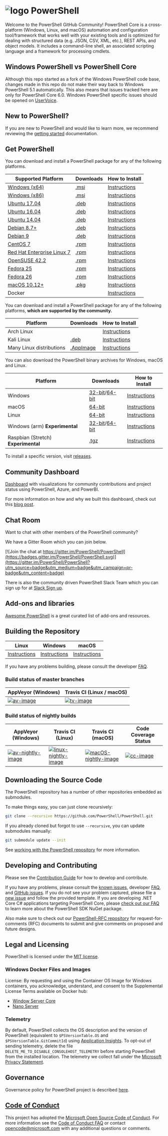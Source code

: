 # ![logo][] PowerShell

Welcome to the PowerShell GitHub Community!
PowerShell Core is a cross-platform (Windows, Linux, and macOS) automation and configuration tool/framework that works well with your existing tools and is optimized
for dealing with structured data (e.g. JSON, CSV, XML, etc.), REST APIs, and object models.
It includes a command-line shell, an associated scripting language and a framework for processing cmdlets.

[logo]: https://raw.githubusercontent.com/PowerShell/PowerShell/master/assets/ps_black_64.svg?sanitize=true

## Windows PowerShell vs PowerShell Core

Although this repo started as a fork of the Windows PowerShell code base, changes made in this repo do not make their way back to Windows PowerShell 5.1 automatically.
This also means that issues tracked here are only for PowerShell Core 6.0.
Windows PowerShell specific issues should be opened on [UserVoice][].

[UserVoice]: https://windowsserver.uservoice.com/forums/301869-powershell

## New to PowerShell?

If you are new to PowerShell and would like to learn more, we recommend reviewing the [getting started][] documentation.

[getting started]: https://github.com/PowerShell/PowerShell/tree/master/docs/learning-powershell

## Get PowerShell

You can download and install a PowerShell package for any of the following platforms.

| Supported Platform                         | Downloads               | How to Install                |
| -------------------------------------------| ------------------------| ----------------------------- |
| [Windows (x64)][corefx-win]                | [.msi][rl-windows-64]   | [Instructions][in-windows]    |
| [Windows (x86)][corefx-win]                | [.msi][rl-windows-86]   | [Instructions][in-windows]    |
| [Ubuntu 17.04][corefx-linux]               | [.deb][rl-ubuntu17]     | [Instructions][in-ubuntu17]   |
| [Ubuntu 16.04][corefx-linux]               | [.deb][rl-ubuntu16]     | [Instructions][in-ubuntu16]   |
| [Ubuntu 14.04][corefx-linux]               | [.deb][rl-ubuntu14]     | [Instructions][in-ubuntu14]   |
| [Debian 8.7+][corefx-linux]                | [.deb][rl-debian8]      | [Instructions][in-deb8]       |
| [Debian 9][corefx-linux]                   | [.deb][rl-debian9]      | [Instructions][in-deb9]       |
| [CentOS 7][corefx-linux]                   | [.rpm][rl-centos]       | [Instructions][in-centos]     |
| [Red Hat Enterprise Linux 7][corefx-linux] | [.rpm][rl-centos]       | [Instructions][in-rhel7]      |
| [OpenSUSE 42.2][corefx-linux]              | [.rpm][rl-centos]       | [Instructions][in-opensuse422]|
| [Fedora 25][corefx-linux]                  | [.rpm][rl-centos]       | [Instructions][in-fedora25]   |
| [Fedora 26][corefx-linux]                  | [.rpm][rl-centos]       | [Instructions][in-fedora26]   |
| [macOS 10.12+][corefx-macos]               | [.pkg][rl-macos]        | [Instructions][in-macos]      |
| Docker                                     |                         | [Instructions][in-docker]     |

You can download and install a PowerShell package for any of the following platforms, **which are supported by the community.**

| Platform                 | Downloads               | How to Install                |
| -------------------------| ------------------------| ----------------------------- |
| Arch Linux               |                         | [Instructions][in-archlinux]  |
| Kali Linux               | [.deb][rl-ubuntu16]     | [Instructions][in-kali]       |
| Many Linux distributions | [.AppImage][rl-ai]      | [Instructions][in-appimage]   |

You can also download the PowerShell binary archives for Windows, macOS and Linux.

| Platform                            | Downloads                                        | How to Install                 |
| ------------------------------------| ------------------------------------------------ | ------------------------------ |
| Windows                             | [32-bit][rl-winx86-zip]/[64-bit][rl-winx64-zip]  | [Instructions][in-windows-zip] |
| macOS                               | [64-bit][rl-macos-tar]                           | [Instructions][in-tar]         |
| Linux                               | [64-bit][rl-linux-tar]                           | [Instructions][in-tar]         |
| Windows (arm) **Experimental**      | [32-bit][rl-winarm]/[64-bit][rl-winarm64]        | [Instructions][in-windows-zip] |
| Raspbian (Stretch) **Experimental** | [.tgz][rl-raspbian]                              | [Instructions][in-raspbian]    |

[rl-windows-64]: https://github.com/PowerShell/PowerShell/releases/download/v6.0.2/PowerShell-6.0.2-win-x64.msi
[rl-windows-86]: https://github.com/PowerShell/PowerShell/releases/download/v6.0.2/PowerShell-6.0.2-win-x86.msi
[rl-ubuntu17]: https://github.com/PowerShell/PowerShell/releases/download/v6.0.2/powershell_6.0.2-1.ubuntu.17.04_amd64.deb
[rl-ubuntu16]: https://github.com/PowerShell/PowerShell/releases/download/v6.0.2/powershell_6.0.2-1.ubuntu.16.04_amd64.deb
[rl-ubuntu14]: https://github.com/PowerShell/PowerShell/releases/download/v6.0.2/powershell_6.0.2-1.ubuntu.14.04_amd64.deb
[rl-debian8]: https://github.com/PowerShell/PowerShell/releases/download/v6.0.2/powershell_6.0.2-1.debian.8_amd64.deb
[rl-debian9]: https://github.com/PowerShell/PowerShell/releases/download/v6.0.2/powershell_6.0.2-1.debian.9_amd64.deb
[rl-centos]: https://github.com/PowerShell/PowerShell/releases/download/v6.0.2/powershell-6.0.2-1.rhel.7.x86_64.rpm
[rl-ai]: https://github.com/PowerShell/PowerShell/releases/download/v6.0.2/PowerShell-6.0.2-x86_64.AppImage
[rl-macos]: https://github.com/PowerShell/PowerShell/releases/download/v6.0.2/powershell-6.0.2-osx.10.12-x64.pkg
[rl-winarm]: https://github.com/PowerShell/PowerShell/releases/download/v6.0.2/PowerShell-6.0.2-win-arm32.zip
[rl-winarm64]: https://github.com/PowerShell/PowerShell/releases/download/v6.0.2/PowerShell-6.0.2-win-arm64.zip
[rl-winx86-zip]: https://github.com/PowerShell/PowerShell/releases/download/v6.0.2/PowerShell-6.0.2-win-x86.zip
[rl-winx64-zip]: https://github.com/PowerShell/PowerShell/releases/download/v6.0.2/PowerShell-6.0.2-win-x64.zip
[rl-macos-tar]: https://github.com/PowerShell/PowerShell/releases/download/v6.0.2/powershell-6.0.2-osx-x64.tar.gz
[rl-linux-tar]: https://github.com/PowerShell/PowerShell/releases/download/v6.0.2/powershell-6.0.2-linux-x64.tar.gz
[rl-raspbian]: https://github.com/PowerShell/PowerShell/releases/download/v6.0.2/powershell-6.0.2-linux-arm32.tar.gz

[installation]: https://github.com/PowerShell/PowerShell/tree/master/docs/installation
[in-windows]: https://github.com/PowerShell/PowerShell/tree/master/docs/installation/windows.md#msi
[in-ubuntu14]: https://github.com/PowerShell/PowerShell/tree/master/docs/installation/linux.md#ubuntu-1404
[in-ubuntu16]: https://github.com/PowerShell/PowerShell/tree/master/docs/installation/linux.md#ubuntu-1604
[in-ubuntu17]: https://github.com/PowerShell/PowerShell/tree/master/docs/installation/linux.md#ubuntu-1704
[in-deb8]: https://github.com/PowerShell/PowerShell/tree/master/docs/installation/linux.md#debian-8
[in-deb9]: https://github.com/PowerShell/PowerShell/tree/master/docs/installation/linux.md#debian-9
[in-centos]: https://github.com/PowerShell/PowerShell/tree/master/docs/installation/linux.md#centos-7
[in-rhel7]: https://github.com/PowerShell/PowerShell/tree/master/docs/installation/linux.md#red-hat-enterprise-linux-rhel-7
[in-opensuse422]: https://github.com/PowerShell/PowerShell/tree/master/docs/installation/linux.md#opensuse-422
[in-fedora25]: https://github.com/PowerShell/PowerShell/tree/master/docs/installation/linux.md#fedora-25
[in-fedora26]: https://github.com/PowerShell/PowerShell/tree/master/docs/installation/linux.md#fedora-26
[in-archlinux]: https://github.com/PowerShell/PowerShell/tree/master/docs/installation/linux.md#arch-linux
[in-appimage]: https://github.com/PowerShell/PowerShell/tree/master/docs/installation/linux.md#linux-appimage
[in-macos]: https://github.com/PowerShell/PowerShell/tree/master/docs/installation/macos.md
[in-docker]: https://github.com/PowerShell/PowerShell/tree/master/docker
[in-kali]: https://github.com/PowerShell/PowerShell/tree/master/docs/installation/linux.md#kali
[in-windows-zip]: https://github.com/PowerShell/PowerShell/tree/master/docs/installation/windows.md#zip
[in-tar]: https://github.com/PowerShell/PowerShell/tree/master/docs/installation/linux.md#binary-archives
[in-raspbian]: https://github.com/PowerShell/PowerShell/tree/master/docs/installation/linux.md#raspbian
[corefx-win]:https://github.com/dotnet/core/blob/master/release-notes/2.0/2.0-supported-os.md#windows
[corefx-linux]:https://github.com/dotnet/core/blob/master/release-notes/2.0/2.0-supported-os.md#linux
[corefx-macos]:https://github.com/dotnet/core/blob/master/release-notes/2.0/2.0-supported-os.md#macos

To install a specific version, visit [releases](https://github.com/PowerShell/PowerShell/releases).

## Community Dashboard

[Dashboard](https://aka.ms/psgithubbi) with visualizations for community contributions and project status using PowerShell, Azure, and PowerBI.

For more information on how and why we built this dashboard, check out this [blog post](https://blogs.msdn.microsoft.com/powershell/2017/01/31/powershell-open-source-community-dashboard/).

## Chat Room

Want to chat with other members of the PowerShell community?

We have a Gitter Room which you can join below.

[![Join the chat at https://gitter.im/PowerShell/PowerShell](https://badges.gitter.im/PowerShell/PowerShell.svg)](https://gitter.im/PowerShell/PowerShell?utm_source=badge&utm_medium=badge&utm_campaign=pr-badge&utm_content=badge)

There is also the community driven PowerShell Slack Team which you can sign up for at [Slack Sign up].

[Slack Sign up]: http://slack.poshcode.org

## Add-ons and libraries

[Awesome PowerShell](https://github.com/janikvonrotz/awesome-powershell) is a great curated list of add-ons and resources.

## Building the Repository

| Linux                    | Windows                    | macOS                   |
|--------------------------|----------------------------|------------------------|
| [Instructions][bd-linux] | [Instructions][bd-windows] | [Instructions][bd-macOS] |

If you have any problems building, please consult the developer [FAQ][].

### Build status of master branches

| AppVeyor (Windows)       | Travis CI (Linux / macOS) |
|--------------------------|--------------------------|
| [![av-image][]][av-site] | [![tv-image][]][tv-site] |

### Build status of nightly builds

| AppVeyor (Windows)       | Travis CI (Linux) | Travis CI (macOS) | Code Coverage Status |
|--------------------------|-------------------|-------------------|----------------------|
| [![av-nightly-image][]][av-nightly-site] | [![linux-nightly-image][]][tv-site] | [![macOS-nightly-image][]][tv-site] | [![cc-image][]][cc-site] |

[bd-linux]: https://github.com/PowerShell/PowerShell/tree/master/docs/building/linux.md
[bd-windows]: https://github.com/PowerShell/PowerShell/tree/master/docs/building/windows-core.md
[bd-macOS]: https://github.com/PowerShell/PowerShell/tree/master/docs/building/macos.md

[FAQ]: https://github.com/PowerShell/PowerShell/tree/master/docs/FAQ.md

[tv-image]: https://travis-ci.org/PowerShell/PowerShell.svg?branch=master
[tv-site]: https://travis-ci.org/PowerShell/PowerShell/branches
[av-image]: https://ci.appveyor.com/api/projects/status/nsng9iobwa895f98/branch/master?svg=true
[av-site]: https://ci.appveyor.com/project/PowerShell/powershell
[linux-nightly-image]: https://jimtru1979.blob.core.windows.net/badges/DailyBuildStatus.Linux.svg
[macOS-nightly-image]: https://jimtru1979.blob.core.windows.net/badges/DailyBuildStatus.OSX.svg
[av-nightly-image]: https://ci.appveyor.com/api/projects/status/46yd4jogtm2jodcq?svg=true
[av-nightly-site]: https://ci.appveyor.com/project/PowerShell/powershell-f975h
[cc-site]: https://codecov.io/gh/PowerShell/PowerShell
[cc-image]: https://codecov.io/gh/PowerShell/PowerShell/branch/master/graph/badge.svg

## Downloading the Source Code

The PowerShell repository has a number of other repositories embedded as submodules.

To make things easy, you can just clone recursively:

```sh
git clone --recursive https://github.com/PowerShell/PowerShell.git
```

If you already cloned but forgot to use `--recursive`, you can update submodules manually:

```sh
git submodule update --init
```

See [working with the PowerShell repository](https://github.com/PowerShell/PowerShell/tree/master/docs/git) for more information.

## Developing and Contributing

Please see the [Contribution Guide][] for how to develop and contribute.

If you have any problems, please consult the [known issues][], developer [FAQ][], and [GitHub issues][].
If you do not see your problem captured, please file a [new issue][] and follow the provided template.
If you are developing .NET Core C# applications targeting PowerShell Core, please [check out our FAQ][] to learn more about the PowerShell SDK NuGet package.

Also make sure to check out our [PowerShell-RFC repository](https://github.com/powershell/powershell-rfc) for request-for-comments (RFC) documents to submit and give comments on proposed and future designs.

[check out our FAQ]: https://github.com/PowerShell/PowerShell/tree/master/docs/FAQ.md#where-do-i-get-the-powershell-core-sdk-package
[Contribution Guide]: https://github.com/PowerShell/PowerShell/tree/master/.github/CONTRIBUTING.md
[known issues]: https://github.com/PowerShell/PowerShell/tree/master/docs/KNOWNISSUES.md
[GitHub issues]: https://github.com/PowerShell/PowerShell/issues
[new issue]:https://github.com/PowerShell/PowerShell/issues/new

## Legal and Licensing

PowerShell is licensed under the [MIT license][].

[MIT license]: https://github.com/PowerShell/PowerShell/tree/master/LICENSE.txt

### Windows Docker Files and Images

License: By requesting and using the Container OS Image for Windows containers, you acknowledge, understand, and consent to the Supplemental License Terms available on Docker hub:

- [Window Server Core](https://hub.docker.com/r/microsoft/windowsservercore/)
- [Nano Server](https://hub.docker.com/r/microsoft/nanoserver/)

### Telemetry

By default, PowerShell collects the OS description and the version of PowerShell (equivalent to `$PSVersionTable.OS` and `$PSVersionTable.GitCommitId`) using [Application Insights](https://azure.microsoft.com/en-us/services/application-insights/).
To opt-out of sending telemetry, delete the file `DELETE_ME_TO_DISABLE_CONSOLEHOST_TELEMETRY` before starting PowerShell from the installed location.
The telemetry we collect fall under the [Microsoft Privacy Statement](https://privacy.microsoft.com/en-us/privacystatement/).

## Governance

Governance policy for PowerShell project is described [here][].

[here]: https://github.com/PowerShell/PowerShell/blob/master/docs/community/governance.md

## [Code of Conduct][conduct-md]

This project has adopted the [Microsoft Open Source Code of Conduct][conduct-code].
For more information see the [Code of Conduct FAQ][conduct-FAQ] or contact [opencode@microsoft.com][conduct-email] with any additional questions or comments.

[conduct-code]: http://opensource.microsoft.com/codeofconduct/
[conduct-FAQ]: http://opensource.microsoft.com/codeofconduct/faq/
[conduct-email]: mailto:opencode@microsoft.com
[conduct-md]: https://github.com/PowerShell/PowerShell/tree/master/./CODE_OF_CONDUCT.md
